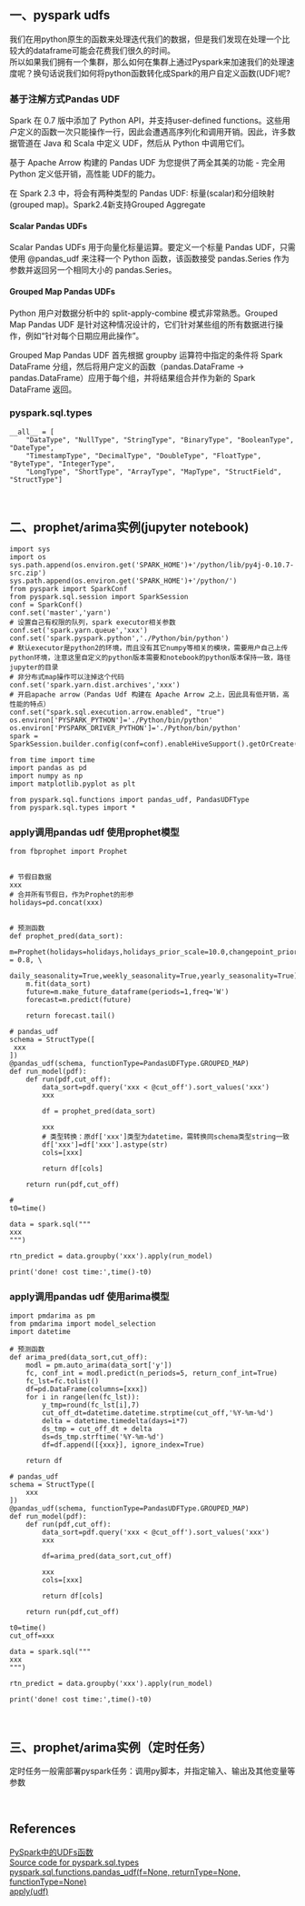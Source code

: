 ## 一、pyspark udfs
我们在用python原生的函数来处理迭代我们的数据，但是我们发现在处理一个比较大的dataframe可能会花费我们很久的时间。   
所以如果我们拥有一个集群，那么如何在集群上通过Pyspark来加速我们的处理速度呢？换句话说我们如何将python函数转化成Spark的用户自定义函数(UDF)呢?
### 基于注解方式Pandas UDF
Spark 在 0.7 版中添加了 Python API，并支持user-defined functions。这些用户定义的函数一次只能操作一行，因此会遭遇高序列化和调用开销。因此，许多数据管道在 Java 和 Scala 中定义 UDF，然后从 Python 中调用它们。

基于 Apache Arrow 构建的 Pandas UDF 为您提供了两全其美的功能 - 完全用 Python 定义低开销，高性能 UDF的能力。

在 Spark 2.3 中，将会有两种类型的 Pandas UDF: 标量(scalar)和分组映射(grouped map)。Spark2.4新支持Grouped Aggregate

#### Scalar Pandas UDFs

Scalar Pandas UDFs 用于向量化标量运算。要定义一个标量 Pandas UDF，只需使用 @pandas_udf 来注释一个 Python 函数，该函数接受 pandas.Series 作为参数并返回另一个相同大小的 pandas.Series。

#### Grouped Map Pandas UDFs

Python 用户对数据分析中的 split-apply-combine 模式非常熟悉。Grouped Map Pandas UDF 是针对这种情况设计的，它们针对某些组的所有数据进行操作，例如“针对每个日期应用此操作”。

Grouped Map Pandas UDF 首先根据 groupby 运算符中指定的条件将 Spark DataFrame 分组，然后将用户定义的函数（pandas.DataFrame -> pandas.DataFrame）应用于每个组，并将结果组合并作为新的 Spark DataFrame 返回。
### pyspark.sql.types
```
__all__ = [
    "DataType", "NullType", "StringType", "BinaryType", "BooleanType", "DateType",
    "TimestampType", "DecimalType", "DoubleType", "FloatType", "ByteType", "IntegerType",
    "LongType", "ShortType", "ArrayType", "MapType", "StructField", "StructType"]
```

&nbsp;
## 二、prophet/arima实例(jupyter notebook)
```
import sys
import os
sys.path.append(os.environ.get('SPARK_HOME')+'/python/lib/py4j-0.10.7-src.zip')
sys.path.append(os.environ.get('SPARK_HOME')+'/python/')
from pyspark import SparkConf
from pyspark.sql.session import SparkSession
conf = SparkConf()
conf.set('master','yarn')
# 设置自己有权限的队列，spark executor相关参数
conf.set('spark.yarn.queue','xxx')
conf.set('spark.pyspark.python','./Python/bin/python')
# 默认executor是python2的环境，而且没有其它numpy等相关的模块，需要用户自己上传python环境，注意这里自定义的python版本需要和notebook的python版本保持一致，路径jupyter的目录
# 非分布式map操作可以注掉这个代码
conf.set('spark.yarn.dist.archives','xxx')
# 开启apache arrow（Pandas Udf 构建在 Apache Arrow 之上，因此具有低开销，高性能的特点）
conf.set("spark.sql.execution.arrow.enabled", "true")
os.environ['PYSPARK_PYTHON']='./Python/bin/python'
os.environ['PYSPARK_DRIVER_PYTHON']='./Python/bin/python'
spark = SparkSession.builder.config(conf=conf).enableHiveSupport().getOrCreate()
```
```
from time import time
import pandas as pd
import numpy as np
import matplotlib.pyplot as plt

from pyspark.sql.functions import pandas_udf, PandasUDFType
from pyspark.sql.types import *
```
### apply调用pandas udf 使用prophet模型
```
from fbprophet import Prophet


# 节假日数据
xxx
# 合并所有节假日，作为Prophet的形参
holidays=pd.concat(xxx)


# 预测函数
def prophet_pred(data_sort):
    m=Prophet(holidays=holidays,holidays_prior_scale=10.0,changepoint_prior_scale=0.15,changepoint_range = 0.8, \
              daily_seasonality=True,weekly_seasonality=True,yearly_seasonality=True)
    m.fit(data_sort)
    future=m.make_future_dataframe(periods=1,freq='W')
    forecast=m.predict(future)

    return forecast.tail()

# pandas_udf
schema = StructType([
 xxx
])
@pandas_udf(schema, functionType=PandasUDFType.GROUPED_MAP)
def run_model(pdf):
    def run(pdf,cut_off):
        data_sort=pdf.query('xxx < @cut_off').sort_values('xxx')
        xxx
        
        df = prophet_pred(data_sort)
        
        xxx
        # 类型转换：原df['xxx']类型为datetime，需转换同schema类型string一致
        df['xxx']=df['xxx'].astype(str)
        cols=[xxx] 
        
        return df[cols]
    
    return run(pdf,cut_off)
```
```
# 
t0=time()

data = spark.sql("""
xxx
""")

rtn_predict = data.groupby('xxx').apply(run_model)

print('done! cost time:',time()-t0)
```
### apply调用pandas udf 使用arima模型
```
import pmdarima as pm
from pmdarima import model_selection
import datetime 

# 预测函数
def arima_pred(data_sort,cut_off):
    modl = pm.auto_arima(data_sort['y'])
    fc, conf_int = modl.predict(n_periods=5, return_conf_int=True)
    fc_lst=fc.tolist()
    df=pd.DataFrame(columns=[xxx])
    for i in range(len(fc_lst)):
        y_tmp=round(fc_lst[i],7)      
        cut_off_dt=datetime.datetime.strptime(cut_off,'%Y-%m-%d')
        delta = datetime.timedelta(days=i*7)
        ds_tmp = cut_off_dt + delta
        ds=ds_tmp.strftime('%Y-%m-%d')
        df=df.append([{xxx}], ignore_index=True)
    
    return df
    
# pandas_udf
schema = StructType([
    xxx
])
@pandas_udf(schema, functionType=PandasUDFType.GROUPED_MAP)
def run_model(pdf):
    def run(pdf,cut_off):
        data_sort=pdf.query('xxx < @cut_off').sort_values('xxx')
        xxx
        
        df=arima_pred(data_sort,cut_off)
        
        xxx
        cols=[xxx] 
        
        return df[cols]
    
    return run(pdf,cut_off)
```
```
t0=time()
cut_off=xxx

data = spark.sql("""
xxx
""")

rtn_predict = data.groupby('xxx').apply(run_model)

print('done! cost time:',time()-t0)
```

&nbsp;
## 三、prophet/arima实例（定时任务）
定时任务一般需部署pyspark任务：调用py脚本，并指定输入、输出及其他变量等参数

&nbsp;
## References
[PySpark中的UDFs函数](https://blog.csdn.net/u013817676/article/details/86748386)  
[Source code for pyspark.sql.types](https://spark.apache.org/docs/2.1.2/api/python/_modules/pyspark/sql/types.html)   
[pyspark.sql.functions.pandas_udf(f=None, returnType=None, functionType=None)](https://spark.apache.org/docs/3.0.0-preview/api/python/pyspark.sql.html#pyspark.sql.functions.pandas_udf)   
[apply(udf)](https://spark.apache.org/docs/3.0.0-preview/api/python/pyspark.sql.html#pyspark.sql.GroupedData.apply)
